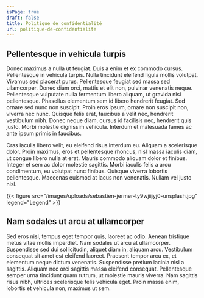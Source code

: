 ```yaml
---
isPage: true
draft: false
title: Politique de confidentialité
url: politique-de-confidentialite
---
```

## Pellentesque in vehicula turpis

Donec maximus a nulla ut feugiat. Duis a enim et ex commodo cursus. Pellentesque in vehicula turpis. Nulla tincidunt eleifend ligula mollis volutpat. Vivamus sed placerat purus. Pellentesque feugiat sed massa sed ullamcorper. Donec diam orci, mattis et elit non, pulvinar venenatis neque. Pellentesque vulputate nulla fermentum libero aliquam, ut gravida nisi pellentesque. Phasellus elementum sem id libero hendrerit feugiat. Sed ornare sed nunc non suscipit. Proin eros ipsum, ornare non suscipit non, viverra nec nunc. Quisque felis erat, faucibus a velit nec, hendrerit vestibulum nibh. Donec neque diam, cursus id facilisis nec, hendrerit quis justo. Morbi molestie dignissim vehicula. Interdum et malesuada fames ac ante ipsum primis in faucibus.

Cras iaculis libero velit, eu eleifend risus interdum eu. Aliquam a scelerisque dolor. Proin maximus, eros et pellentesque rhoncus, nisl massa iaculis diam, ut congue libero nulla at erat. Mauris commodo aliquam dolor et finibus. Integer et sem ac dolor molestie sagittis. Morbi iaculis felis a arcu condimentum, eu volutpat nunc finibus. Quisque viverra lobortis pellentesque. Maecenas euismod at lacus non venenatis. Nullam vel justo nisl.

{{< figure src="/images/uploads/sebastien-jermer-ty9wjiijyj0-unsplash.jpg" legend="Legend" >}}

## Nam sodales ut arcu at ullamcorper

Sed eros nisl, tempus eget tempor quis, laoreet ac odio. Aenean tristique metus vitae mollis imperdiet. Nam sodales ut arcu at ullamcorper. Suspendisse sed dui sollicitudin, aliquet diam in, aliquam arcu. Vestibulum consequat sit amet est eleifend laoreet. Praesent tempor arcu ex, et elementum neque dictum venenatis. Suspendisse pretium lacinia nisl a sagittis. Aliquam nec orci sagittis massa eleifend consequat. Pellentesque semper urna tincidunt quam rutrum, ut molestie mauris viverra. Nam sagittis risus nibh, ultrices scelerisque felis vehicula eget. Proin massa enim, lobortis et vehicula non, maximus ut sem.
